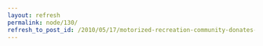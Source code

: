 ```yaml
---
layout: refresh
permalink: node/130/
refresh_to_post_id: /2010/05/17/motorized-recreation-community-donates-20000-environmental-clean-up
---
```

